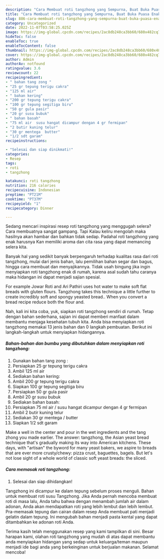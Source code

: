 ```yaml
---
description: "Cara Membuat roti tangzhong yang Sempurna, Buat Buka Puasa Enak"
title: "Cara Membuat roti tangzhong yang Sempurna, Buat Buka Puasa Enak"
slug: 886-cara-membuat-roti-tangzhong-yang-sempurna-buat-buka-puasa-enak
category: Uncategorized
date: 2022-11-07T03:58:25.025Z
image: https://img-global.cpcdn.com/recipes/2ac8db248ca3bb60/680x482cq70/roti-tangzhong-foto-resep-utama.jpg
hideToc: false
enableToc: true
enableTocContent: false
thumbnail: https://img-global.cpcdn.com/recipes/2ac8db248ca3bb60/680x482cq70/roti-tangzhong-foto-resep-utama.jpg
cover: https://img-global.cpcdn.com/recipes/2ac8db248ca3bb60/680x482cq70/roti-tangzhong-foto-resep-utama.jpg
author: Admin
authorAv: notfound
ratingvalue: 3.6
reviewcount: 22
recipeingredient:
- " bahan tang zong "
- "25 gr tepung terigu cakra"
- "125 ml air"
- " bahan kering"
- "200 gr tepung terigu cakra"
- "100 gr tepung segitiga biru"
- "50 gr gula pasir"
- "20 gr susu bubuk"
- " bahan basah"
- "75 ml air  susu hangat dicampur dengan 4 gr fermipan"
- "2 butir kuning telur"
- "30 gr mentega  butter"
- "1/2 sdt garam"
recipeinstructions:

- "Selesai dan siap dinikmati!"
categories:
- Resep
tags:
- roti
- tangzhong

katakunci: roti tangzhong 
nutrition: 216 calories
recipecuisine: Indonesian
preptime: "PT21M"
cooktime: "PT37M"
recipeyield: "1"
recipecategory: Dinner

---
```



Sedang mencari inspirasi resep roti tangzhong yang menggugah selera? Cara membuatnya sangat gampang. Tapi Kalau keliru mengolah maka hasilnya akan hambar dan bahkan tidak sedap. Padahal roti tangzhong yang enak harusnya Kan memiliki aroma dan cita rasa yang dapat memancing selera kita.


Banyak hal yang sedikit banyak berpengaruh terhadap kualitas rasa dari roti tangzhong, mulai dari jenis bahan, lalu pemilihan bahan segar dan bagus, hingga cara membuat dan menyajikannya. Tidak usah bingung jika ingin menyiapkan roti tangzhong enak di rumah, karena asal sudah tahu caranya maka hidangan ini dapat menjadi sajian spesial.

For example Jowar Roti and Ari Pathiri uses hot water to make soft flat breads with gluten flours. Tangzhong takes this technique a little further to create incredibly soft and spongy yeasted bread.. When you convert a bread recipe reduce both the flour and.


Nah, kali ini kita coba, yuk, siapkan roti tangzhong sendiri di rumah. Tetap dengan bahan sederhana, sajian ini dapat memberi manfaat dalam membantu menjaga kesehatan tubuh kita. Anda bisa menyiapkan roti tangzhong memakai 13 jenis bahan dan 0 langkah pembuatan. Berikut ini langkah-langkah untuk menyiapkan hidangannya.

<!--inarticleads1-->

##### Bahan-bahan dan bumbu yang dibutuhkan dalam menyiapkan roti tangzhong:

1. Gunakan  bahan tang zong :
1. Persiapkan 25 gr tepung terigu cakra
1. Ambil 125 ml air
1. Sediakan  bahan kering:
1. Ambil 200 gr tepung terigu cakra
1. Siapkan 100 gr tepung segitiga biru
1. Persiapkan 50 gr gula pasir
1. Ambil 20 gr susu bubuk
1. Sediakan  bahan basah:
1. Persiapkan 75 ml air / susu hangat dicampur dengan 4 gr fermipan
1. Ambil 2 butir kuning telur
1. Sediakan 30 gr mentega / butter
1. Siapkan 1/2 sdt garam


Make a well in the center and pour in the wet ingredients and the tang zhong you made earlier. The answer: tangzhong, the Asian yeast bread technique that&#39;s gradually making its way into American kitchens. These days, with &#34;artisan&#34; the byword for many yeast bakers, we aspire to breads that are ever more crusty/chewy: pizza crust, baguettes, bagels. But let&#39;s not lose sight of a whole world of classic soft yeast breads: the sliced. 

<!--inarticleads2-->

##### Cara memasak roti tangzhong:


1. Selesai dan siap dihidangkan!

Tangzhong ini dicampur ke dalam tepung sebelum proses menguli. Bahan untuk membuat roti susu Tangzhong. Jika Anda pernah mencoba membuat roti di masa lalu, Anda tahu bahwa dengan menambah jumlah air dalam adonan, Anda akan mendapatkan roti yang lebih lembut dan lebih lembut. Pra-memasak tepung dan cairan dalam resep Anda membuat pati menjadi gelatin dalam tepung. Ini mengubah bahan menjadi pasta kental yang dapat ditambahkan ke adonan roti Anda. 

Terima kasih telah menggunakan resep yang kami tampilkan di sini. Besar harapan kami, olahan roti tangzhong yang mudah di atas dapat membantu anda menyiapkan hidangan yang sedap untuk keluarga/teman maupun menjadi ide bagi anda yang berkeinginan untuk berjualan makanan. Selamat mencoba!
